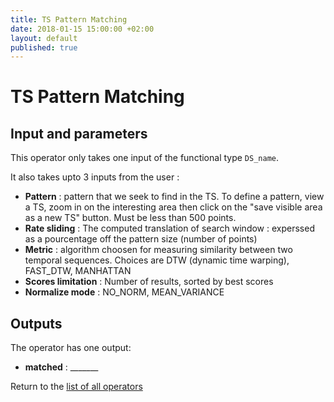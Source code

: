 ```yaml
---
title: TS Pattern Matching
date: 2018-01-15 15:00:00 +02:00
layout: default
published: true
---
```

# TS Pattern Matching



## Input and parameters

This operator only takes one input of the functional type `DS_name`.

It also takes upto 3 inputs from the user :

- **Pattern** : pattern that we seek to find in the TS. To define a pattern, view a TS, zoom in on the interesting area then click on the "save visible area as a new TS" button. Must be less than 500 points.
- **Rate sliding** : The computed translation of search window : experssed as a pourcentage off the pattern size (number of points)
- **Metric** :  algorithm choosen for measuring similarity between two temporal sequences. Choices are DTW (dynamic time warping), FAST_DTW, MANHATTAN
- **Scores limitation** : Number of results, sorted by best scores
- **Normalize mode** : NO_NORM, MEAN_VARIANCE



## Outputs

The operator has one output:

 - **matched** : _______


Return to the [list of all operators](/operators.html)

